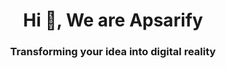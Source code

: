<h1 align="center">Hi 👋, We are Apsarify</h1>
<h3 align="center">Transforming your idea into digital reality</h3>
